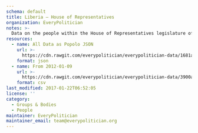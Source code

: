 ```yaml
---
schema: default
title: Liberia — House of Representatives
organization: EveryPolitician
notes: >-
  Data on the people within the House of Representatives legislature of Liberia.
resources:
  - name: All Data as Popolo JSON
    url: >-
      https://cdn.rawgit.com/everypolitician/everypolitician-data/1681a33db66ba2daea7464d85b4303f1d8f5fcf8/data/Liberia/House/ep-popolo-v1.0.json
    format: json
  - name: From 2012-01-09
    url: >-
      https://cdn.rawgit.com/everypolitician/everypolitician-data/3900a5954d86fbf4fe6b7621f962182a18fc5dc2/data/Liberia/House/term-53.csv
    format: csv
last_modified: 2017-01-22T06:52:05
license: ''
category:
  - Groups & Bodies
  - People
maintainer: EveryPolitician
maintainer_email: team@everypolitician.org
---
```

